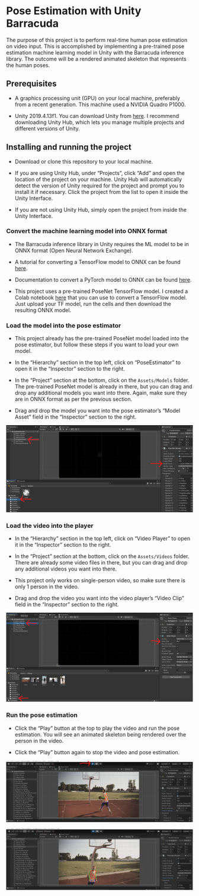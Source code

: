 # Pose Estimation with Unity Barracuda

The purpose of this project is to perform real-time human pose estimation on video input.  This is accomplished by implementing a pre-trained pose estimation machine learning model in Unity with the Barracuda inference library.  The outcome will be a rendered animated skeleton that represents the human poses.

## Prerequisites

* A graphics processing unit (GPU) on your local machine, preferably from a recent generation.  This machine used a NVIDIA Quadro P1000.

* Unity 2019.4.13f1.  You can download Unity from [here]( https://unity3d.com/get-unity/download).  I recommend downloading Unity Hub, which lets you manage multiple projects and different versions of Unity.


## Installing and running the project

* Download or clone this repository to your local machine.

* If you are using Unity Hub, under “Projects”, click “Add” and open the location of the project on your machine.  Unity Hub will automatically detect the version of Unity required for the project and prompt you to install it if necessary.  Click the project from the list to open it inside the Unity Interface.

* If you are not using Unity Hub, simply open the project from inside the Unity Interface.

### Convert the machine learning model into ONNX format
* The Barracuda inference library in Unity requires the ML model to be in ONNX format (Open Neural Network Exchange).

* A tutorial for converting a TensorFlow model to ONNX can be found [here](https://christianjmills.com/tensorflow/onnx/tutorial/2020/10/21/How-to-Convert-a-TensorFlow-SavedModel-to-ONNX.html).

* Documentation to convert a PyTorch model to ONNX can be found [here](https://pytorch.org/tutorials/advanced/super_resolution_with_onnxruntime.html).

* This project uses a pre-trained PoseNet TensorFlow model.  I created a Colab notebook [here](https://colab.research.google.com/drive/1DE0meDsiVmhMqphGYVlHuxDK1AT3J2vp?usp=sharing) that you can use to convert a TensorFlow model.  Just upload your TF model, run the cells and then download the resulting ONNX model.

### Load the model into the pose estimator  

* This project already has the pre-trained PoseNet model loaded into the pose estimator, but follow these steps if you want to load your own model.

* In the “Hierarchy” section in the top left, click on “PoseEstimator” to open it in the “Inspector” section to the right.

* In the “Project” section at the bottom, click on the `Assets/Models` folder.  The pre-trained PoseNet model is already in there, but you can drag and drop any additional models you want into there.  Again, make sure they are in ONNX format as per the previous section.

* Drag and drop the model you want into the pose estimator’s “Model Asset” field in the “Inspector” section to the right.

![assets models](Images\assets_models.png)

### Load the video into the player
* In the “Hierarchy” section in the top left, click on “Video Player” to open it in the “Inspector” section to the right.

* In the “Project” section at the bottom, click on the `Assets/Videos` folder.  There are already some video files in there, but you can drag and drop any additional videos you want into there. 

* This project only works on single-person video, so make sure there is only 1 person in the video.

* Drag and drop the video you want into the video player’s “Video Clip” field in the “Inspector” section to the right.

![assets video](Images\assets_video.png)

### Run the pose estimation

* Click the “Play” button at the top to play the video and run the pose estimation.  You will see an animated skeleton being rendered over the person in the video.

* Click the “Play” button again to stop the video and pose estimation.

![assets video](Images\bball1.png)

![assets video](Images\bball2.png)